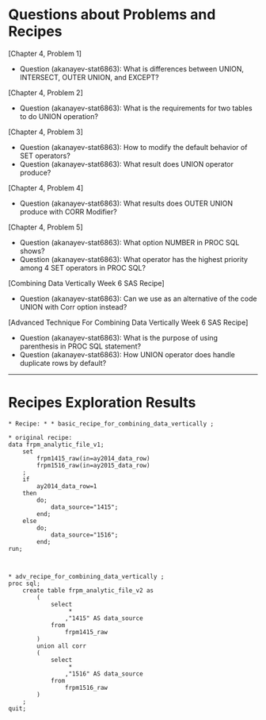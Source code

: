 
# Questions about Problems and Recipes



[Chapter 4, Problem 1]
* Question (akanayev-stat6863): What is differences between UNION, INTERSECT, OUTER UNION, and EXCEPT?



[Chapter 4, Problem 2]
* Question (akanayev-stat6863): What is the requirements for two tables to do UNION operation?



[Chapter 4, Problem 3]
* Question (akanayev-stat6863): How to modify the default behavior of SET operators?
* Question (akanayev-stat6863): What result does UNION operator produce? 



[Chapter 4, Problem 4] 
* Question (akanayev-stat6863): What results does OUTER UNION produce with CORR Modifier?



[Chapter 4, Problem 5] 
* Question (akanayev-stat6863): What option NUMBER in PROC SQL shows?
* Question (akanayev-stat6863): What operator has the highest priority among 4 SET operators in PROC SQL?



[Combining Data Vertically Week 6 SAS Recipe]
* Question (akanayev-stat6863): Can we use as an alternative of the code UNION with Corr option instead?


[Advanced Technique For Combining Data Vertically Week 6 SAS Recipe]
* Question (akanayev-stat6863): What is the purpose of using parenthesis in PROC SQL statement?
* Question (akanayev-stat6863): How UNION operator does handle duplicate rows by default?

***



# Recipes Exploration Results




```
* Recipe: * * basic_recipe_for_combining_data_vertically ;

* original recipe:
data frpm_analytic_file_v1;
    set
        frpm1415_raw(in=ay2014_data_row)
        frpm1516_raw(in=ay2015_data_row)
    ;
    if
        ay2014_data_row=1
    then
        do;
            data_source="1415";
        end;
    else
        do;
            data_source="1516";
        end;
run;



* adv_recipe_for_combining_data_vertically ;
proc sql;
    create table frpm_analytic_file_v2 as
        (
            select
                 *
                ,"1415" AS data_source
            from
                frpm1415_raw
        )
        union all corr
        (
            select
                 *
                ,"1516" AS data_source
            from
                frpm1516_raw
        )
    ;
quit;




```